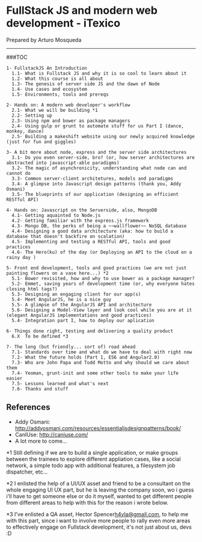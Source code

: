 # FullStack JS and modern web development - iTexico

Prepared by Arturo Mosqueda 

---------


###TOC

	1- FullstackJS An Introduction  
	  1.1- What is Fullstack JS and why it is so cool to learn about it
	  1.2- What this course is all about
	  1.3- The genesis of server side JS and the dawn of Node 
	  1.4- Use cases and ecosystem	  
	  1.5- Environments, tools and prereqs
	
	2- Hands on: A modern web developer's workflow
	  2.1- What we will be building *1
	  2.2- Setting up
	  2.3- Using npm and bower as package managers
	  2.4- Using gulp or grunt to automate stuff for us Part I (dance, monkey, dance)
	  2.5- Building a makeshift website using our newly acquired knowledge (just for fun and giggles)
	  
	3- A bit more about node, express and the server side architectures
	  3.1- Do you even server-side, bro? (or, how server architectures are abstracted into javascript-able paradigms)
	  3.2- The magic of asynchronicity, understanding what node can and cannot do
	  3.3- Common server-client architetures, models and paradigms
	  3.4- A glimpse into Javascript design patterns (thank you, Addy Osmani)
	  3.5- The blueprints of our application (designing an efficient RESTful API)

	4- Hands on: Javascript on the Serverside, also, MongoDB
	  4.1- Getting aquainted to Node.js
	  4.2- Getting familiar with the express.js framework
	  4.3- Mongo DB, the perks of being a ~~wallflower~~ NoSQL database
	  4.4- Designing a good data architecture (aka: how to build a database that doesn't backfire on scalation)
	  4.5- Implementing and testing a RESTful API, tools and good practices
	  4.6- The Hero(ku) of the day (or Deploying an API to the cloud on a rainy day )

    5- Front end development, tools and good practices (we are not just painting flowers on a vase here...) *2
	  5.1- Bower revisited, how and why to use bower as a package manager?
	  5.2- Emmet, saving years of development time (or, why everyone hates closing html tags?)
	  5.3- Designing an engaging client for our app(s)
	  5.4- Meet AngularJS, he is a nice guy
	  5.5- A glimpse of the AngularJS API and architecture
	  5.6- Designing a Model-View layer and look cool while you are at it (elegant AngularJS implementations and good practices)
	  5.4- Integration part I, how to deploy our aplication
	
	6- Things done right, testing and delivering a quality product
      6.X  To be defined *3

	7- The long (but friendly... sort of) road ahead	  
	  7.1- Standards over time and what do we have to deal with right now
	  7.2- What the future holds (Part 1, ES6 and Angular2.0)
	  7.3- Who are John Papa and Todd Motto and why should we care about them
	  7.4- Yeoman, grunt-init and some other tools to make your life easier
	  7.5- Lessons learned and what's next
	  7.6- Thanks and stuff
	  
  ## References

  - Addy Osmani: http://addyosmani.com/resources/essentialjsdesignpatterns/book/
  - CanIUse: http://caniuse.com/
  - A lot more to come...


*1 Still defining if we are to build a single application, or make groups between the trainees to explore different appliation cases, like a social network, a simple todo app with additional features, a filesystem job dispatcher, etc...

*2 I enlisted the help of a UI/UX asset and friend to be a consultant on the whole engaging UI UX part, but he is leaving the company soon, wo i guess i'll have to get someone else or do it myself, wanted to get different people from different areas to help with this for the reason i wrote below.

*3 I've enlisted a QA asset, Hector Spencer<h4yla@gmail.com>, to help me with this part, since i want to involve more people to rally even more areas to effectively engage on Fullstack development, it's not just about us, devs :D

